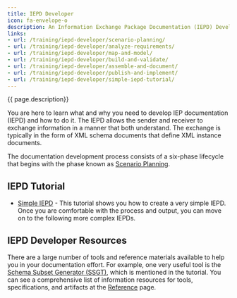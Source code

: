 ```yaml
---
title: IEPD Developer
icon: fa-envelope-o
description: An Information Exchange Package Documentation (IEPD) Developer designs, builds and validates the components (artifacts) of an Information Exchange Package (IEP).
links:
- url: /training/iepd-developer/scenario-planning/
- url: /training/iepd-developer/analyze-requirements/
- url: /training/iepd-developer/map-and-model/
- url: /training/iepd-developer/build-and-validate/
- url: /training/iepd-developer/assemble-and-document/
- url: /training/iepd-developer/publish-and-implement/
- url: /training/iepd-developer/simple-iepd-tutorial/
---
```


{{ page.description}}

You are here to learn what and why you need to develop IEP documentation (IEPD) and how to do it. The IEPD allows the sender and receiver to exchange information in a manner that both understand. The exchange is typically in the form of XML schema documents that define XML instance documents.

The documentation development process consists of a six-phase lifecycle that begins with the phase known as [Scenario Planning](/reference/iepd/lifecycle/scenario-planning).

<!--
## IEPD Lifecycle

1. **[Scenario Planning](scenario-planning/ "Scenario Planning")**: During the Scenario Planning phase, you review background information related to your information exchange, assess resource impact, understand business context, and identify information exchange business scenarios.
2. **[Analyze Requirements](analyze-requirements/ "Analyze Requirements")**: During the Analyze Requirements phase, the selected information exchange scenario is further elaborated to understand and document the business context and data requirements.
3. **[Map and Model](map-and-model/ "Map and Model")**: During the Map and Model phase, you begin the creation of IEPD components for your exchange content model based on your information exchange requirements.  You start with the mapping document, which matches your exchange data elements to the NIEM data model.
4. **[Build and Validate](build-and-validate/ "Build and Validate")**: During the Build and Validate phase, you create a set of exchange-specific, NIEM-conformant XML schemas that implement the exchange content model created for the exchange and validate them. Components in this phase also include other XML documents generated from NIEM tools (e.g., Wantlist).
5. **[Assemble and Document](assemble-and-document/ "Assemble and Document")**: During the Assemble and Document Phase, you prepare and package all related files for the IEPD into a single, self‐contained, self-documented, portable archive file. You then should perform a peer review to ensure artifact consistency within the IEPD and with other IEPDs.
6. **[Publish and Implement](publish-and-implement/ "Publish and Implement")**: During the last phase, the Publish and Implement phase, you implement the IEPD into production and publish the IEPD for search, discovery, and reuse.
-->

## IEPD Tutorial

- [Simple IEPD](/training/iepd-developer/simple-iepd-tutorial) - This tutorial shows you how to create a very simple IEPD. Once you are comfortable with the process and output, you can move on to the following more complex IEPDs.

## IEPD Developer Resources

There are a large number of tools and reference materials available to help you in your documentation effort. For example, one very useful tool is the [Schema Subset Generator (SSGT)](/reference/tools/ssgt/), which is mentioned in the tutorial.  You can see a comprehensive list of information resources for tools, specifications, and artifacts at the [Reference](/reference/ "Reference") page.
